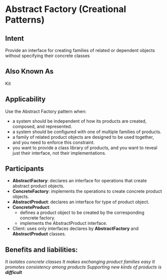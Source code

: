 # Abstract Factory (Creational Patterns)

## Intent

Provide an interface for creating families of related or dependent objects without specifying their concrete classes

## Also Known As

Kit

## Applicability

Use the Abstract Factory pattern when:

* a system should be independent of how its products are created, composed, and represented.
* a system should be configured with one of multiple families of products.
* a family of related product objects are designed to be used together, and you need to enforce this constraint.
* you want to provide a class library of products, and you want to reveal just their interface, not their implementations.

## Participants

* **AbstractFactory**: declares an interface for operations that create abstract product objects.
* **ConcreteFactory**: implements the operations to create concrete product objects.
* **AbstractProduct**: declares an interface for type of product object.
* **ConcreteProduct**: 
  * defines a product object to be created by the corresponding concrete factory.
  * implements the AbstractProduct interface.
* Client: uses only interfaces declares by **AbstractFactory** and **AbstractProduct** classes.

## Benefits and liabilities:

_It isolates concrete classes_
_It makes exchanging product families easy_
_It promotes consistency among products_
_Supporting new kinds of products is **difficult**_